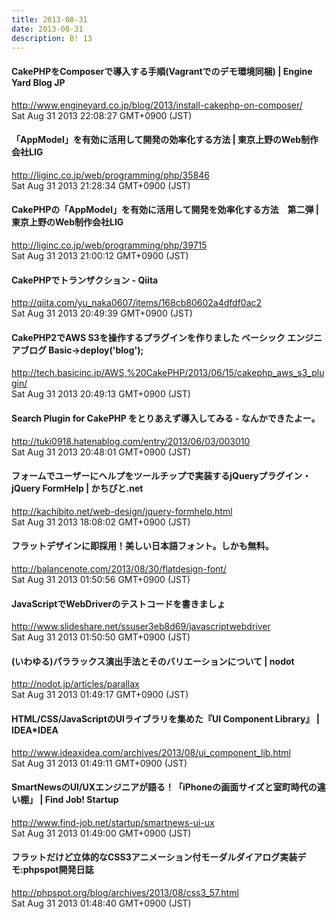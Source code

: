```yaml
---
title: 2013-08-31
date: 2013-08-31
description: B! 13
---
```


#### CakePHPをComposerで導入する手順(Vagrantでのデモ環境同梱) | Engine Yard Blog JP
http://www.engineyard.co.jp/blog/2013/install-cakephp-on-composer/<br>
Sat Aug 31 2013 22:08:27 GMT+0900 (JST)<br>


#### 「AppModel」を有効に活用して開発の効率化する方法 | 東京上野のWeb制作会社LIG
http://liginc.co.jp/web/programming/php/35846<br>
Sat Aug 31 2013 21:28:34 GMT+0900 (JST)<br>


#### CakePHPの「AppModel」を有効に活用して開発を効率化する方法　第二弾 | 東京上野のWeb制作会社LIG
http://liginc.co.jp/web/programming/php/39715<br>
Sat Aug 31 2013 21:00:12 GMT+0900 (JST)<br>


#### CakePHPでトランザクション - Qiita
http://qiita.com/yu_naka0607/items/168cb80602a4dfdf0ac2<br>
Sat Aug 31 2013 20:49:39 GMT+0900 (JST)<br>


####  CakePHP2でAWS S3を操作するプラグインを作りました ベーシック エンジニアブログ  Basic->deploy('blog');
http://tech.basicinc.jp/AWS,%20CakePHP/2013/06/15/cakephp_aws_s3_plugin/<br>
Sat Aug 31 2013 20:49:13 GMT+0900 (JST)<br>


#### Search Plugin for CakePHP をとりあえず導入してみる - なんかできたよー。
http://tuki0918.hatenablog.com/entry/2013/06/03/003010<br>
Sat Aug 31 2013 20:48:01 GMT+0900 (JST)<br>


#### フォームでユーザーにヘルプをツールチップで実装するjQueryプラグイン・jQuery FormHelp | かちびと.net
http://kachibito.net/web-design/jquery-formhelp.html<br>
Sat Aug 31 2013 18:08:02 GMT+0900 (JST)<br>


#### フラットデザインに即採用！美しい日本語フォント。しかも無料。
http://balancenote.com/2013/08/30/flatdesign-font/<br>
Sat Aug 31 2013 01:50:56 GMT+0900 (JST)<br>


#### JavaScriptでWebDriverのテストコードを書きましょ
http://www.slideshare.net/ssuser3eb8d69/javascriptwebdriver<br>
Sat Aug 31 2013 01:50:50 GMT+0900 (JST)<br>


#### (いわゆる)パララックス演出手法とそのバリエーションについて | nodot
http://nodot.jp/articles/parallax<br>
Sat Aug 31 2013 01:49:17 GMT+0900 (JST)<br>


#### HTML/CSS/JavaScriptのUIライブラリを集めた『UI Component Library』 | IDEA*IDEA
http://www.ideaxidea.com/archives/2013/08/ui_component_lib.html<br>
Sat Aug 31 2013 01:49:11 GMT+0900 (JST)<br>


#### SmartNewsのUI/UXエンジニアが語る！「iPhoneの画面サイズと室町時代の違い棚」 | Find Job! Startup
http://www.find-job.net/startup/smartnews-ui-ux<br>
Sat Aug 31 2013 01:49:00 GMT+0900 (JST)<br>


#### フラットだけど立体的なCSS3アニメーション付モーダルダイアログ実装デモ:phpspot開発日誌
http://phpspot.org/blog/archives/2013/08/css3_57.html<br>
Sat Aug 31 2013 01:48:40 GMT+0900 (JST)<br>


